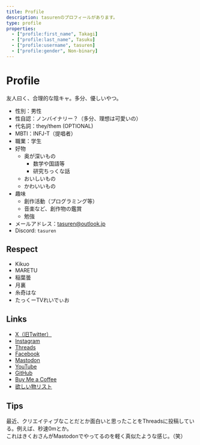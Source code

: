 ```yaml
---
title: Profile
description: tasurenのプロフィールがあります。
type: profile
properties:
  - ["profile:first_name", Takagi]
  - ["profile:last_name", Tasuku]
  - ["profile:username", tasuren]
  - ["profile:gender", Non-binary]
---
```


# Profile
友人曰く、合理的な陰キャ。多分、優しいやつ。

- 性別：男性
- 性自認：ノンバイナリー？（多分、理想は可愛いの）
- 代名詞：they/them (OPTIONAL)
- MBTI：INFJ-T（提唱者）
- 職業：学生
- 好物
  - 奥が深いもの
    - 数学や国語等
    - 研究ちっくな話
  - おいしいもの
  - かわいいもの
- 趣味
  - 創作活動（プログラミング等）
  - 音楽など、創作物の鑑賞
  - 勉強
- メールアドレス：[tasuren@outlook.jp](tasuren@outlook.jp)
- Discord: `tasuren`

## Respect
- Kikuo
- MARETU
- 稲葉曇
- 月裏
- 糸奇はな
- たっくーTVれいでぃお

## Links
- <a href="https://x.com/tasuren1022/" target="_blank">X（旧Twitter）</a>
- <a href="https://www.instagram.com/tasuren1022/" target="_blank">Instagram</a>
- <a href="https://www.threads.net/@tasuren1022/" target="_blank">Threads</a>
- <a href="https://www.facebook.com/tasuren" target="_blank">Facebook</a>
- <a href="https://mstdn.jp/web/@tasuren1022/" target="_blank">Mastodon</a>
- <a href="https://www.youtube.com/@tasuren/" target="_blank">YouTube</a>
- <a href="https://github.com/tasuren/" target="_blank">GitHub</a>
- <a href="https://www.buymeacoffee.com/tasuren/" target="_blank">Buy Me a Coffee</a>
- <a href="https://www.amazon.jp/hz/wishlist/ls/JNO8G3WBMKAX?ref_=wl_share" target="_blank">欲しい物リスト</a>

## Tips
最近、クリエイティブなことだとか面白いと思ったことをThreadsに投稿している。例えば、秒速0mとか。  
これはきくおさんがMastodonでやってるのを軽く真似たような感じ。（笑）
